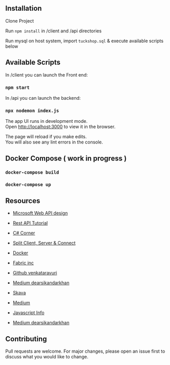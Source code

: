 
## Installation

Clone Project

Run `npm install` in /client and /api directories

Run mysql on host system, import `tuckshop.sql` &  execute available scripts below

## Available Scripts

In /client you can launch the Front end:

### `npm start`

In /api you can launch  the backend:<br />

### `npx nodemon index.js`

The app UI runs in development mode.<br />
Open [http://localhost:3000](http://localhost:3000) to view it in the browser.

The page will reload if you make edits.<br />
You will also see any lint errors in the console.

## Docker Compose ( work in progress )

### `docker-compose build`
### `docker-compose up`

## Resources

* [Microsoft Web API design](https://docs.microsoft.com/en-us/azure/architecture/best-practices/api-design)
* [Rest API Tutorial](https://restfulapi.net/rest-api-design-tutorial-with-example/)
* [C# Corner](https://www.c-sharpcorner.com/article/web-api-design-principles-or-web-api-design-guidelines/)

* [Split Client, Server & Connect](https://www.freecodecamp.org/news/create-a-react-frontend-a-node-express-backend-and-connect-them-together-c5798926047c/)
* [Docker](https://docs.docker.com/network/network-tutorial-standalone/)
* [Fabric inc](https://resources.fabric.inc/answers/ecommerce-microservices-architecture)
* [Github venkataravuri](https://github.com/venkataravuri/e-commerce-microservices-sample)
* [Medium dearsikandarkhan](https://dearsikandarkhan.medium.com/microservices-architecture-for-e-commerce-f8b49270e72f)
* [Skava](https://www.skava.com/ecommerce-microservices-for-innovation/#business-to-business-microservices)

* [Medium](https://darifnemma.medium.com/how-to-interact-with-mysql-database-using-async-await-promises-in-node-js-9e6c81b683da)
* [Javascript Info](https://javascript.info/import-export)
* [Medium dearsikandarkhan](https://ccoenraets.github.io/es6-tutorial/classes/)

## Contributing
Pull requests are welcome. For major changes, please open an issue first to discuss what you would like to change.